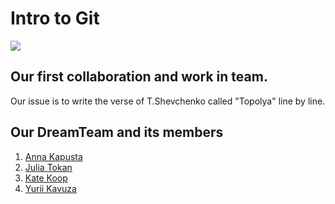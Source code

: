 # Intro to Git
![](https://git-scm.com/images/logo@2x.png)
## Our first collaboration and work in team.

Our issue is to write the verse of T.Shevchenko called "Topolya" line by line.

## Our DreamTeam and its members
1. [Anna Kapusta](https://github.com/AnnaKapusta)
2. [Julia Tokan](https://github.com/JuliaTokan)
3. [Kate Koop](https://github.com/katerynakoop)
4. [Yurii Kavuza](https://github.com/Yurii-Kavuza)
